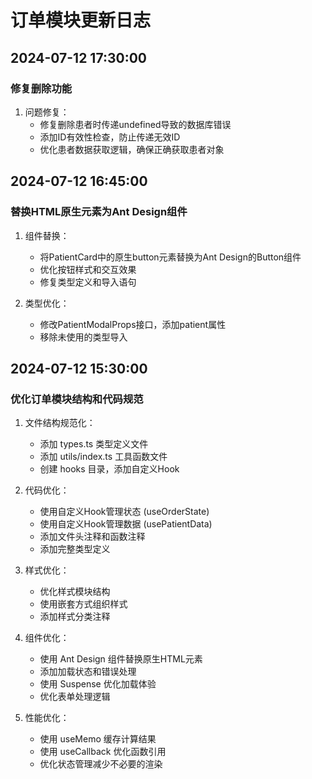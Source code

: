 # 订单模块更新日志

## 2024-07-12 17:30:00

### 修复删除功能

1. 问题修复：
   - 修复删除患者时传递undefined导致的数据库错误
   - 添加ID有效性检查，防止传递无效ID
   - 优化患者数据获取逻辑，确保正确获取患者对象

## 2024-07-12 16:45:00

### 替换HTML原生元素为Ant Design组件

1. 组件替换：
   - 将PatientCard中的原生button元素替换为Ant Design的Button组件
   - 优化按钮样式和交互效果
   - 修复类型定义和导入语句

2. 类型优化：
   - 修改PatientModalProps接口，添加patient属性
   - 移除未使用的类型导入

## 2024-07-12 15:30:00

### 优化订单模块结构和代码规范

1. 文件结构规范化：
   - 添加 types.ts 类型定义文件
   - 添加 utils/index.ts 工具函数文件
   - 创建 hooks 目录，添加自定义Hook

2. 代码优化：
   - 使用自定义Hook管理状态 (useOrderState)
   - 使用自定义Hook管理数据 (usePatientData)
   - 添加文件头注释和函数注释
   - 添加完整类型定义

3. 样式优化：
   - 优化样式模块结构
   - 使用嵌套方式组织样式
   - 添加样式分类注释

4. 组件优化：
   - 使用 Ant Design 组件替换原生HTML元素
   - 添加加载状态和错误处理
   - 使用 Suspense 优化加载体验
   - 优化表单处理逻辑

5. 性能优化：
   - 使用 useMemo 缓存计算结果
   - 使用 useCallback 优化函数引用
   - 优化状态管理减少不必要的渲染 